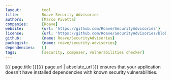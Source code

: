 ```yaml
---
layout:         tool
title:          Roave Security Advisories
authors:        [Marco Pivetta]
companies:      [Roave]
website:        {url: 'https://github.com/Roave/SecurityAdvisories'}
license:        {url: 'https://github.com/Roave/SecurityAdvisories/blob/master/LICENSE', label: 'MIT License'}
github:         {name: Roave/SecurityAdvisories}
packagist:      {name: roave/security-advisories}          
dependencies:   []
tags:           [security, composer, vulnerabilities checker]
---
```


[{{ page.title }}]({{ page.url | absolute_url }}) ensures that your application
doesn't have installed dependencies with known security vulnerabilities.

<!--more--> 
